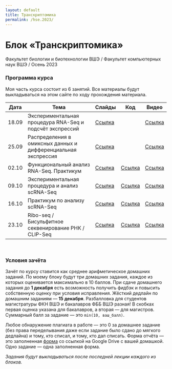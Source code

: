 ```yaml
---
layout: default
title: Транскриптомика
permalink: /hse.2023/
---
```

# **Блок «Транскриптомика»**
Факультет биологии и биотехнологии ВШЭ / Факультет компьютерных наук ВШЭ / Осень 2023

### Программа курса
Моя часть курса состоит из 6 занятий. Все материалы будут выкладываться на этом сайте по ходу прохождения материала.

|Дата|Тема|Слайды|Код|Видео|
|-|-|-|-|-|
|18.09|Экспериментальная процедура RNA-Seq и подсчёт экспрессий|[Ссылка](https://docs.google.com/presentation/d/1TdyfIom5pl0OmZFuh5Wq2szUZymX9Ll7Nm25BeFZVSg/edit?usp=sharing)||[Ссылка](https://www.youtube.com/watch?v=OCYZ_bAvmsE)|
|25.09|Распределения в омиксных данных и дифференциальная экспрессия|[Ссылка](https://docs.google.com/presentation/d/16peLYZS2pHWPpcPceUzApGDO4vyuW4uFg2xfez0t_fs/edit?usp=sharing)||[Ссылка](https://www.youtube.com/watch?v=3McEwlOcEOs)|
|02.10|Функциональный анализ RNA-Seq. Практикум|[Ссылка]()|[Ссылка]()|[Ссылка]()|
|09.10|Экспериментальная процедура и анализ scRNA-Seq|[Ссылка]()|[Ссылка]()|[Ссылка]()|
|16.10|Практикум по анализу scRNA-Seq|[Ссылка]()|[Ссылка]()|[Ссылка]()|
|23.10|Ribo-seq / Бисульфитное секвенирование РНК / CLIP-Seq|[Ссылка]()|[Ссылка]()|[Ссылка]()|

<br>

### Условия зачёта
Зачёт по курсу ставится как среднее арифметическое домашних заданий. По моему блоку будут три домашних задания, каждое из которых оценивается максимально в 10 баллов.
При сдаче домашнего задания до **1 декабря** есть возможность получить фидбэк и повысить собственную оценку при условия исправления. Жёсткий дедлайн по домашним заданиям — **15 декабря**.
Разбалловка для студентов магистратуры ФКН ВШЭ и бакалавров ФББ ВШЭ разная! В скобках первая оценка указана для бакалавров, а вторая — для магистров.
Суммарный балл за задание — это `min(10, ваш_балл)`.

Любое обнаружение плагиата в работе — это 0 за домашнее задание (без права переделывания даже если задание было сдано до мягкого дедлайна) и тому, кто списал, и тому, кто дал списать. Форма отчёта — это
заполненная [форма](https://forms.gle/3PywwV8kywn1KyJk8) со ссылкой на Google Drive с вашей домашкой. Одно задание — одна заполненная форма.

*Задания будут выкладываться после последней лекции каждого из блоков.*
